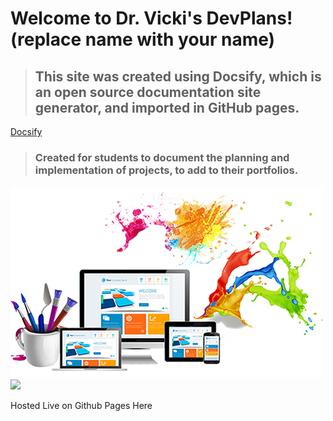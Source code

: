 # Welcome to Dr. Vicki's DevPlans! (replace name with your name)

> ## This site was created using Docsify, which is an open source documentation site generator, and imported in GitHub pages. 
[Docsify](https://docsify.js.org)

> ### Created for students to document the planning and implementation of projects, to add to their portfolios.

![Welcome to DevPlans](./images/cover.jpg) ![](https://encrypted-tbn0.gstatic.com/images?q=tbn:ANd9GcQqRXJbsazRKz_6AcqwC7rUT7Rbu3V0oYIXDQ&usqp=CAU)

Hosted Live on Github Pages Here

